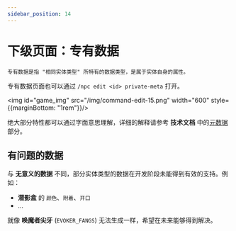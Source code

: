 ```yaml
---
sidebar_position: 14
---
```


# 下级页面：专有数据

    专有数据是指 "相同实体类型" 所特有的数据类型，是属于实体自身的属性。

专有数据页面也可以通过 `/npc edit <id> private-meta` 打开。

<img id="game_img" src="/img/command-edit-15.png" width="600" style={{marginBottom: "1rem"}}/>

绝大部分特性都可以通过字面意思理解，详细的解释请参考 **技术文档** 中的[元数据](/plugin/adyeshach/start/tech/meta)部分。

## 有问题的数据

与 **无意义的数据** 不同，部分实体类型的数据在开发阶段未能得到有效的支持。例如：

- **潜影盒** 的 `颜色`、`附着`、`开口`
- ...

就像 **唤魔者尖牙** (`EVOKER_FANGS`) 无法生成一样，希望在未来能够得到解决。